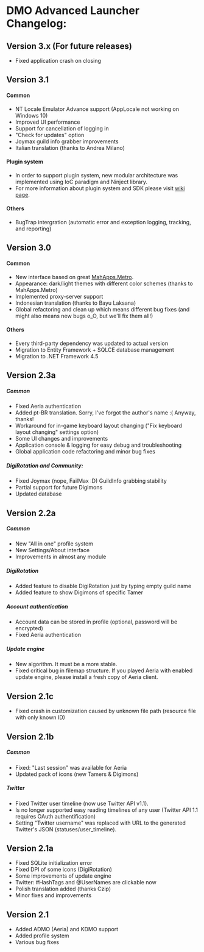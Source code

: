 # DMO Advanced Launcher Changelog:

## Version 3.x (For future releases)
 - Fixed application crash on closing

## Version 3.1
#### Common
 - NT Locale Emulator Advance support (AppLocale not working on Windows 10)
 - Improved UI performance
 - Support for cancellation of logging in
 - "Check for updates" option
 - Joymax guild info grabber improvements
 - Italian translation (thanks to Andrea Milano)

#### Plugin system
 - In order to support plugin system, new modular architecture was implemented using IoC paradigm and Ninject library.
 - For more information about plugin system and SDK please visit [wiki page](https://github.com/GoldRenard/DMOAdvancedLauncher/wiki/Plugin-system).

#### Others
 - BugTrap intergration (automatic error and exception logging, tracking, and reporting)

## Version 3.0
#### Common
 - New interface based on great [MahApps.Metro](http://mahapps.com/).
 - Appearance: dark/light themes with different color schemes (thanks to MahApps.Metro)
 - Implemented proxy-server support
 - Indonesian translation (thanks to Bayu Laksana)
 - Global refactoring and clean up which means different bug fixes (and might also means new bugs o_O, but we'll fix them all!)

#### Others
 - Every third-party dependency was updated to actual version
 - Migration to Entity Framework + SQLCE database management
 - Migration to .NET Framework 4.5

## Version 2.3a
##### Common
 - Fixed Aeria authentication
 - Added pt-BR translation. Sorry, I've forgot the author's name :( Anyway, thanks!
 - Workaround for in-game keyboard layout changing ("Fix keyboard layout changing" settings option)
 - Some UI changes and improvements
 - Application console & logging for easy debug and troubleshooting
 - Global application code refactoring and minor bug fixes

##### DigiRotation and Community:
 - Fixed Joymax (nope, FailMax :D) GuildInfo grabbing stability
 - Partial support for future Digimons
 - Updated database

## Version 2.2a
##### Common
 - New "All in one" profile system
 - New Settings/About interface
 - Improvements in almost any module

##### DigiRotation
 - Added feature to disable DigiRotation just by typing empty guild name
 - Added feature to show Digimons of specific Tamer

##### Account authentication
 - Account data can be stored in profile (optional, password will be encrypted)
 - Fixed Aeria authentication

##### Update engine
 - New algorithm. It must be a more stable.
 - Fixed critical bug in filemap structure. If you played Aeria with enabled update engine, please install a fresh copy of Aeria client.

## Version 2.1c
 - Fixed crash in customization caused by unknown file path (resource file with only known ID)

## Version 2.1b
##### Common
 - Fixed: "Last session" was available for Aeria
 - Updated pack of icons (new Tamers & Digimons)

##### Twitter
 - Fixed Twitter user timeline (now use Twitter API v1.1).
 - Is no longer supported easy reading timelines of any user (Twitter API 1.1 requires OAuth authentification)
 - Setting "Twitter username" was replaced with URL to the generated Twitter's JSON (statuses/user_timeline).

## Version 2.1a
 - Fixed SQLite initialization error
 - Fixed DPI of some icons (DigiRotation)
 - Some improvements of update engine
 - Twitter: #HashTags and @UserNames are clickable now
 - Polish translation added (thanks Czip)
 - Minor fixes and improvements

## Version 2.1
 - Added ADMO (Aeria) and KDMO support
 - Added profile system
 - Various bug fixes